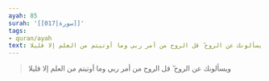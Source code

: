 ```yaml
---
ayah: 85
surah: '[[017|سورة]]'
tags:
- quran/ayah
text: ويسألونك عن الروح ۖ قل الروح من أمر ربي وما أوتيتم من العلم إلا قليلا
---
```

> ويسألونك عن الروح ۖ قل الروح من أمر ربي وما أوتيتم من العلم إلا قليلا
